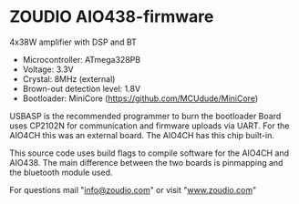 # ZOUDIO AIO438-firmware

4x38W amplifier with DSP and BT

- Microcontroller: ATmega328PB
- Voltage: 3.3V
- Crystal: 8MHz (external)
- Brown-out detection level: 1.8V
- Bootloader: MiniCore (https://github.com/MCUdude/MiniCore)

USBASP is the recommended programmer to burn the bootloader
Board uses CP2102N for communication and firmware uploads via UART.
For the AIO4CH this was an external board.
The AIO4CH has this chip built-in.

This source code uses build flags to compile software for the AIO4CH and AIO438.
The main difference between the two boards is pinmapping and the bluetooth module used.

For questions mail "info@zoudio.com" or visit "www.zoudio.com"
